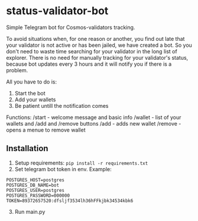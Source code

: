 # status-validator-bot
Simple Telegram bot for Cosmos-validators tracking.

To avoid situations when, for one reason or another, you find out late that your validator is not active or has been jailed, we have created a bot. So you don't need to waste time searching for your validator in the long list of explorer.
 There is no need for manually tracking for your validator's status, because bot updates every 3 hours and it will notify you if there is a problem.
 
All you have to do is:
1) Start the bot
2) Add your wallets
3) Be patient untill the notification comes


Functions:
/start - welcome message and basic info
/wallet - list of your wallets and /add and /remove buttons
/add - adds new wallet
/remove - opens a menue to remove wallet

## Installation
1. Setup requirements: `pip install -r requirements.txt`
2. Set telegram bot token in env. Example:
```
POSTGRES_HOST=postgres
POSTGRES_DB_NAME=bot
POSTGRES_USER=postgres
POSTGRES_PASSWORD=000000
TOKEN=89372657520:dfsljf3534lh36hFFkjbk34534kbk6
```
3. Run main.py
